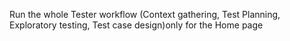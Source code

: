 Run the whole Tester workflow (Context gathering, Test Planning, Exploratory testing, Test case design)only for the Home page
